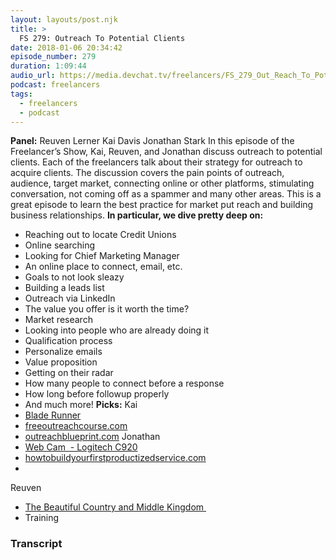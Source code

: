 ```yaml
---
layout: layouts/post.njk
title: >
  FS 279: Outreach To Potential Clients 
date: 2018-01-06 20:34:42
episode_number: 279
duration: 1:09:44
audio_url: https://media.devchat.tv/freelancers/FS_279_Out_Reach_To_Potential_Clients.mp3
podcast: freelancers
tags:
  - freelancers
  - podcast
---
```


**Panel:** Reuven Lerner Kai Davis Jonathan Stark In this episode of the Freelancer’s Show, Kai, Reuven, and Jonathan discuss outreach to potential clients. Each of the freelancers talk about their strategy for outreach to acquire clients. The discussion covers the pain points of outreach, audience, target market, connecting online or other platforms, stimulating conversation, not coming off as a spammer and many other areas. This is a great episode to learn the best practice for market put reach and building business relationships. **In particular, we dive pretty deep on:&nbsp;**

- Reaching out to locate Credit Unions
- Online searching
- Looking for Chief Marketing Manager
- An online place to connect, email, etc.
- Goals to not look sleazy
- Building a leads list
- Outreach via LinkedIn
- The value you offer is it worth the time?
- Market research
- Looking into people who are already doing it
- Qualification process
- Personalize emails
- Value proposition
- Getting on their radar
- How many people to connect before a response
- How long before followup properly
- And much more!
  **Picks:** Kai
- [Blade Runner](https://www.imdb.com/title/tt1856101/)
- [freeoutreachcourse.com](https://freeoutreachcourse.com)
- [outreachblueprint.com](https://outreachblueprint.com)
  Jonathan
- [Web Cam&nbsp; - Logitech C920](https://www.amazon.com/s/?ie=UTF8&keywords=logitech+c920&tag=googhydr-20&index=electronics&hvadid=177357216400&hvpos=1t1&hvnetw=g&hvrand=5392906183360862065&hvpone=&hvptwo=&hvqmt=e&hvdev=c&hvdvcmdl=&hvlocint=&hvlocphy=9028554&hvtargid=aud-397161105788:kwd-42514759173&ref=pd_sl_7vu480a21x_e)
- [howtobuildyourfirstproductizedservice.com](https://howtobuildyourfirstproductizedservice.com)
-

Reuven

- [The Beautiful Country and Middle Kingdom&nbsp;](https://www.amazon.com/Beautiful-Country-Middle-Kingdom-America-ebook/dp/B01EROYPFK/ref=sr_1_1?ie=UTF8&qid=1515269626&sr=8-1&keywords=beautiful+country+middle+kingdom)
- Training

### Transcript
